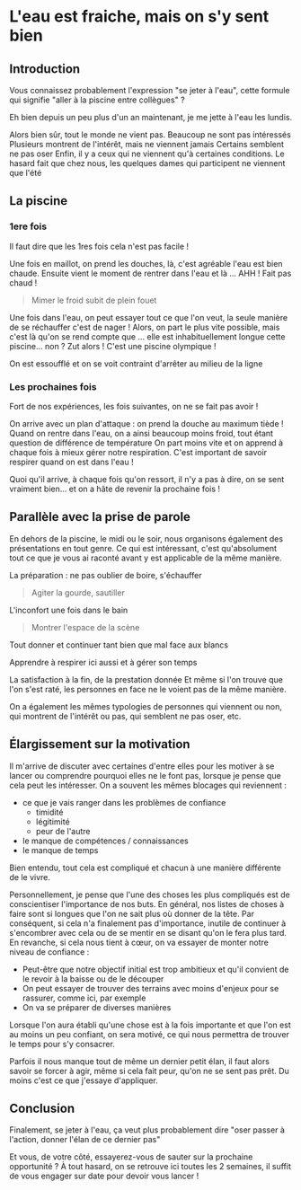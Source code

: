 # L'eau est fraiche, mais on s'y sent bien

## Introduction

Vous connaissez probablement l'expression "se jeter à l'eau", cette formule qui signifie "aller à la piscine entre collègues" ?

Eh bien depuis un peu plus d'un an maintenant, je me jette à l'eau les lundis.

Alors bien sûr, tout le monde ne vient pas.
Beaucoup ne sont pas intéressés
Plusieurs montrent de l'intérêt, mais ne viennent jamais
Certains semblent ne pas oser
Enfin, il y a ceux qui ne viennent qu'à certaines conditions. Le hasard fait que chez nous, les quelques dames qui participent ne viennent que l'été

## La piscine

### 1ere fois

Il faut dire que les 1res fois cela n'est pas facile !

Une fois en maillot, on prend les douches, là, c'est agréable l'eau est bien chaude.
Ensuite vient le moment de rentrer dans l'eau et là ...
AHH ! Fait pas chaud !
> Mimer le froid subit de plein fouet

Une fois dans l'eau, on peut essayer tout ce que l'on veut, la seule manière de se réchauffer c'est de nager !
Alors, on part le plus vite possible, mais c'est là qu'on se rend compte que ... elle est inhabituellement longue cette piscine... non ?
Zut alors ! C'est une piscine olympique !

On est essoufflé et on se voit contraint d'arrêter au milieu de la ligne

### Les prochaines fois

Fort de nos expériences, les fois suivantes, on ne se fait pas avoir !

On arrive avec un plan d'attaque :
on prend la douche au maximum tiède !
Quand on rentre dans l'eau, on a ainsi beaucoup moins froid, tout étant question de différence de température
On part moins vite et on apprend à chaque fois à mieux gérer notre respiration. C'est important de savoir respirer quand on est dans l'eau !

Quoi qu'il arrive, à chaque fois qu'on ressort, il n'y a pas à dire, on se sent vraiment bien... et on a hâte de revenir la prochaine fois !

## Parallèle avec la prise de parole

En dehors de la piscine, le midi ou le soir, nous organisons également des présentations en tout genre.
Ce qui est intéressant, c'est qu'absolument tout ce que je vous ai raconté avant y est applicable de la même manière.

La préparation : ne pas oublier de boire, s'échauffer
> Agiter la gourde, sautiller

L'inconfort une fois dans le bain
> Montrer l'espace de la scène

Tout donner et continuer tant bien que mal face aux blancs

Apprendre à respirer ici aussi et à gérer son temps

La satisfaction à la fin, de la prestation donnée
Et même si l'on trouve que l'on s'est raté, les personnes en face ne le voient pas de la même manière.

On a également les mêmes typologies de personnes qui viennent ou non, qui montrent de l'intérêt ou pas, qui semblent ne pas oser, etc.

## Élargissement sur la motivation

Il m'arrive de discuter avec certaines d'entre elles pour les motiver à se lancer ou comprendre pourquoi elles ne le font pas, lorsque je pense que cela peut les intéresser.
On a souvent les mêmes blocages qui reviennent :

- ce que je vais ranger dans les problèmes de confiance
  - timidité
  - légitimité
  - peur de l'autre
- le manque de compétences / connaissances
- le manque de temps

Bien entendu, tout cela est compliqué et chacun à une manière différente de le vivre.

Personnellement, je pense que l'une des choses les plus compliqués est de conscientiser l'importance de nos buts.
En général, nos listes de choses à faire sont si longues que l'on ne sait plus où donner de la tête.
Par conséquent, si cela n'a finalement pas d'importance, inutile de continuer à s'encombrer avec cela ou de se mentir en se disant qu'on le fera plus tard.
En revanche, si cela nous tient à cœur, on va essayer de monter notre niveau de confiance :

- Peut-être que notre objectif initial est trop ambitieux et qu'il convient de le revoir à la baisse ou de le découper
- On peut essayer de trouver des terrains avec moins d'enjeux pour se rassurer, comme ici, par exemple
- On va se préparer de diverses manières

Lorsque l'on aura établi qu'une chose est à la fois importante et que l'on est au moins un peu confiant, on sera motivé, ce qui nous permettra de trouver le temps pour s'y consacrer.

Parfois il nous manque tout de même un dernier petit élan, il faut alors savoir se forcer à agir, même si cela fait peur, qu'on ne se sent pas prêt.
Du moins c'est ce que j'essaye d'appliquer.

## Conclusion

Finalement, se jeter à l'eau, ça veut plus probablement dire "oser passer à l'action, donner l'élan de ce dernier pas"

Et vous, de votre côté, essayerez-vous de sauter sur la prochaine opportunité ?
À tout hasard, on se retrouve ici toutes les 2 semaines, il suffit de vous engager sur date pour devoir vous lancer !
